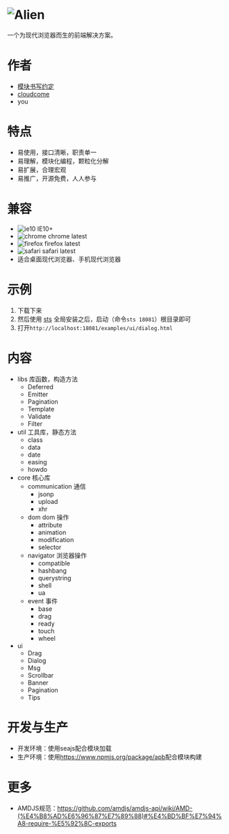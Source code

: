 # ![Alien](http://ydrimg.oss-cn-hangzhou.aliyuncs.com/20140914113127363721429460.png)
一个为现代浏览器而生的前端解决方案。


# 作者
* [模块书写约定](https://github.com/cloudcome/alien/blob/master/help/module-convention.md)
* [cloudcome](http://github.com/cloudcome/)
* you


# 特点
* 易使用，接口清晰，职责单一
* 易理解，模块化编程，颗粒化分解
* 易扩展，合理宏观
* 易推广，开源免费，人人参与


# 兼容
* ![ie10](http://ydrimg.oss-cn-hangzhou.aliyuncs.com/20140919111504913271952205.png) IE10+
* ![chrome](http://ydrimg.oss-cn-hangzhou.aliyuncs.com/20140919111534857215164833.png) chrome latest
* ![firefox](http://ydrimg.oss-cn-hangzhou.aliyuncs.com/20140919111545251609050667.png) firefox latest
* ![safari](http://ydrimg.oss-cn-hangzhou.aliyuncs.com/20140919191953088445180368.png) safari latest
* 适合桌面现代浏览器、手机现代浏览器


# 示例
1. 下载下来
2. 然后使用 [sts](https://www.npmjs.org/package/sts) 全局安装之后，启动（命令`sts 18081`）根目录即可
3. 打开`http://localhost:18081/examples/ui/dialog.html`


# 内容
- libs 库函数，构造方法
	- Deferred
	- Emitter
	- Pagination
	- Template
	- Validate
	- Filter
- util 工具库，静态方法
	- class
	- data
	- date
	- easing
	- howdo
- core 核心库
	- communication 通信
		- jsonp
		- upload
		- xhr
	- dom dom 操作
		- attribute
		- animation
		- modification
		- selector
	- navigator 浏览器操作
		- compatible
		- hashbang
		- querystring
		- shell
		- ua
	- event 事件
		- base
		- drag
		- ready
		- touch
		- wheel
- ui
	- Drag
	- Dialog
	- Msg
	- Scrollbar
	- Banner
	- Pagination
	- Tips


# 开发与生产
* 开发环境：使用seajs配合模块加载
* 生产环境：使用<https://www.npmjs.org/package/apb>配合模块构建


# 更多
* AMDJS规范：<https://github.com/amdjs/amdjs-api/wiki/AMD-(%E4%B8%AD%E6%96%87%E7%89%88)#%E4%BD%BF%E7%94%A8-require-%E5%92%8C-exports>